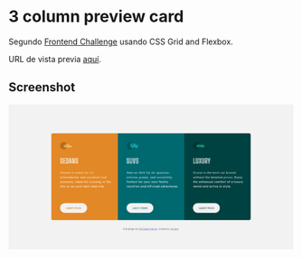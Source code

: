 # 3 column preview card
Segundo [Frontend Challenge](https://www.frontendmentor.io/) usando CSS Grid and Flexbox.

URL de vista previa [aquí](https://no7sag.github.io/3-column-preview-card/).

## Screenshot
![Preview / Vista previa](https://raw.githubusercontent.com/no7sag/3-column-preview-card/main/screenshot/preview.png?raw=true)
